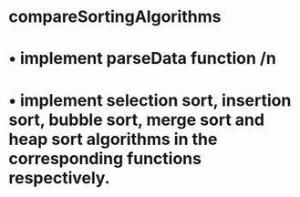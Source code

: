 # compareSortingAlgorithms
# • implement parseData function /n
# • implement selection sort, insertion sort, bubble sort, merge sort and heap sort algorithms in the corresponding functions respectively.
